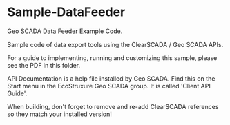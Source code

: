 # Sample-DataFeeder
Geo SCADA Data Feeder Example Code.

Sample code of data export tools using the ClearSCADA / Geo SCADA APIs.

For a guide to implementing, running and customizing this sample, please see the PDF in this folder.

API Documentation is a help file installed by Geo SCADA. Find this on the Start menu in the EcoStruxure Geo SCADA group. It is called 'Client API Guide'.

When building, don't forget to remove and re-add ClearSCADA references so they match your installed version!



